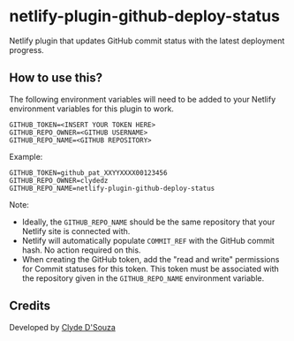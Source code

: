 # netlify-plugin-github-deploy-status

Netlify plugin that updates GitHub commit status with the latest deployment progress.

## How to use this?

The following environment variables will need to be added to your Netlify environment variables for this plugin to work.

```
GITHUB_TOKEN=<INSERT YOUR TOKEN HERE>
GITHUB_REPO_OWNER=<GITHUB USERNAME>
GITHUB_REPO_NAME=<GITHUB REPOSITORY>
```

Example:

```
GITHUB_TOKEN=github_pat_XXYYXXXX00123456
GITHUB_REPO_OWNER=clydedz
GITHUB_REPO_NAME=netlify-plugin-github-deploy-status
```

Note:

- Ideally, the `GITHUB_REPO_NAME` should be the same repository that your Netlify site is connected with.
- Netlify will automatically populate `COMMIT_REF` with the GitHub commit hash. No action required on this.
- When creating the GitHub token, add the "read and write" permissions for Commit statuses for this token. This token must be associated with the repository given in the `GITHUB_REPO_NAME` environment variable.

## Credits

Developed by [Clyde D'Souza](https://clydedsouza.net/)
